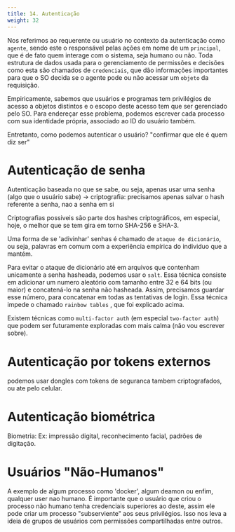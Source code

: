 ```yaml
---
title: 14. Autenticação
weight: 32
---
```


Nos referimos ao requerente ou usuário no contexto da autenticação como `agente`, sendo este o responsável pelas ações em nome de um `principal`, que é de fato quem interage com o sistema, seja humano ou não. Toda estrutura de dados usada para o gerenciamento de permissões e decisões como esta são chamados de `credenciais`, que dão informações importantes para que o SO decida se o agente pode ou não acessar um `objeto` da requisição.

Empiricamente, sabemos que usuários e programas tem privilégios de acesso a objetos distintos e o escopo deste acesso tem que ser gerenciado pelo SO. Para endereçar esse problema, podemos escrever cada processo com sua identidade própria, associado ao ID do usuário também.

Entretanto, como podemos autenticar o usuário? "confirmar que ele é quem diz ser"

# Autenticação de senha
Autenticação baseada no que se sabe, ou seja, apenas usar uma senha (algo que o usuário sabe) -> criptografia: precisamos apenas salvar o hash referente a senha, nao a senha em si 

Criptografias possiveis são parte dos hashes criptográficos, em especial, hoje, o melhor que se tem gira em torno SHA-256 e SHA-3.

Uma forma de se 'adivinhar' senhas é chamado de `ataque de dicionário`, ou seja, palavras em comum com a experiência empírica do individuo que a mantém.

Para evitar o ataque de dicionário até em arquivos que contenham unicamente a senha hasheada, podemos usar o `salt`. Essa técnica consiste em adicionar um numero aleatório com tamanho entre 32 e 64 bits (ou maior) e concatená-lo na senha não hasheada. Assim, precisamos guardar esse número, para concatenar em todas as tentativas de login. Essa técnica impede o chamado `rainbow tables` , que foi explicado acima.

Existem técnicas como `multi-factor auth` (em especial `two-factor auth`) que podem ser futuramente exploradas com mais calma (não vou escrever sobre).

# Autenticação por tokens externos

podemos usar dongles com tokens de seguranca tambem criptografados, ou ate pelo celular.

# Autenticação biométrica

Biometria: 
	Ex: impressão digital, reconhecimento facial, padrões de digitação.

# Usuários "Não-Humanos"
A exemplo de algum processo como 'docker', algum deamon ou enfim, qualquer user nao humano. É importante que o usuário que criou o processo não humano tenha credenciais superiores ao deste, assim ele pode criar um processo "subserviente" aos seus privilégios. Isso nos leva a ideia de grupos de usuários com permissões compartilhadas entre outros.
